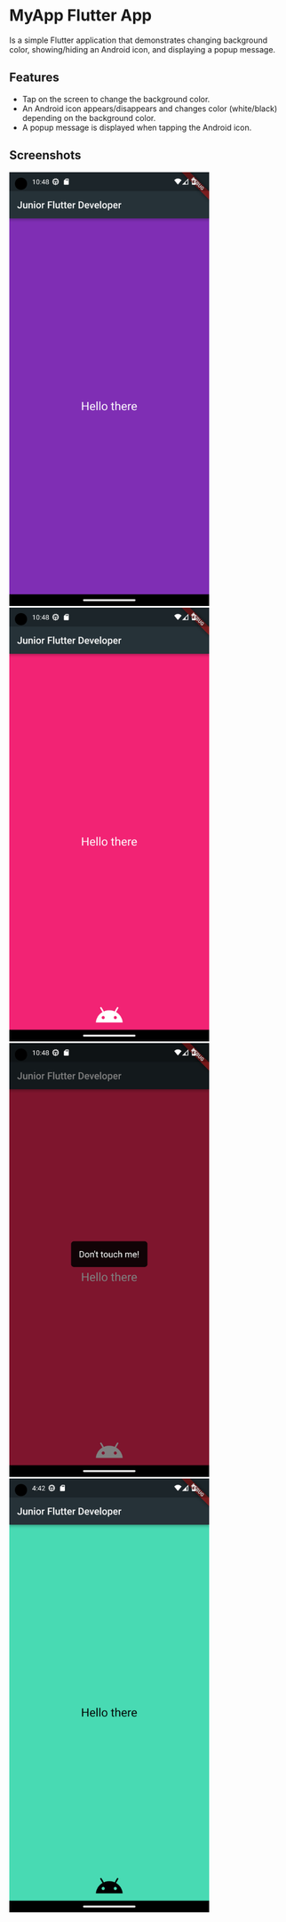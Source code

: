 # MyApp Flutter App

Is a simple Flutter application that demonstrates changing background color, showing/hiding an Android icon, and displaying a popup message.

## Features

- Tap on the screen to change the background color.
- An Android icon appears/disappears and changes color (white/black) depending on the background color.
- A popup message is displayed when tapping the Android icon.

## Screenshots

<img src="screenshots/none.png" width="360" height="780"><img src="screenshots/android_icon.png" width="360" height="780">
<img src="screenshots/dont_touch_me.png" width="360" height="780"><img src="screenshots/change_clr.png" width="360" height="780">
